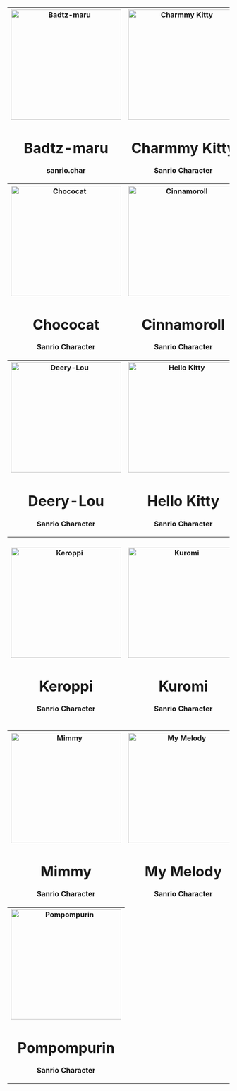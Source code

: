 <!DOCTYPE html>
<html lang="en">
<head>
	<meta charset="utf-8" />
	<meta name="viewport" content="width=device-width, initial-scale=1" />
</head>
<body>
<table>
  <tr>
    <th>
	<img src="https://i.pinimg.com/474x/2f/aa/03/2faa03efeee3137f39a4356d59b695f0.jpg" alt = "Badtz-maru" style="width:250px;height:250px" />
    	<h1> Badtz-maru </h1>
    <div>
	<p>sanrio.char</p>
    </div>
    </th>
    <th>
	<img src="https://i.pinimg.com/1200x/9b/89/a7/9b89a742252fb51b297277a3cf4de9b2.jpg" alt = "Charmmy Kitty" style="width:250px;height:250px"/>
	<h1> Charmmy Kitty </h1>
    <div>
	<p>Sanrio Character</p>
    </div>
    </th>
    <th>
	<img src="https://i.pinimg.com/564x/92/de/e0/92dee0a7b6516a5f9149e80b0cae123f.jpg" alt = "Chibimaru" style="width:250px;height:250px"/>
    	<h1> Chibimaru </h1>
    <div>
	<p>Sanrio Character</p>
    </div>
    </th>
  </tr>
	
  <tr>
    <th>
	<img src="https://i.pinimg.com/1200x/09/6a/1e/096a1e18f9c623c2536ed65d860df326.jpg" alt = "Chococat" style="width:250px;height:250px"/>
    	<h1> Chococat </h1>
    <div>
	<p>Sanrio Character</p>
    </div>
    </th>
    <th>
	<img src="https://i.pinimg.com/564x/1d/9c/fa/1d9cfa5b7db062a939a8930b2ce4e8be.jpg" alt = "Cinnamoroll" style="width:250px;height:250px"/>
    	<h1> Cinnamoroll </h1>
    <div>
	<p>Sanrio Character</p>
    </div>
    </th>
    <th>
	<img src="https://i.pinimg.com/564x/de/11/a6/de11a621fda227847d2895c8eeb4f6f6.jpg" alt = "Dear Daniel" style="width:250px;height:250px"/>
    	<h1> Dear Daniel </h1>
    <div>
	<p>Sanrio Character</p>
    </div>
    </th>
  </tr>

  <tr>
     <th>
	<img src="https://i.pinimg.com/564x/8d/bb/da/8dbbdadcefe5a3a7099565dc3b07e9d2.jpg" alt = "Deery-Lou" style="width:250px;height:250px"/>
    	<h1> Deery-Lou </h1>
    <div>
	<p>Sanrio Character</p>
    </div>
    </th>
    <th>
	<img src="https://i.pinimg.com/564x/84/a0/74/84a07434d8b01e4996013dcc6de721a3.jpg" alt = "Hello Kitty" style="width:250px;height:250px"/>
    	<h1> Hello Kitty </h1>
    <div>
	<p>Sanrio Character</p>
    </div>
    </th>
    <th>
	<img src="https://i.pinimg.com/564x/45/48/49/454849fad4226a3dd949883b9c554f91.jpg" alt = "Jewelpet" style="width:250px;height:250px"/>
    	<h1> Jewelpet </h1>
    <div>
	<p>Sanrio Character</p>
    </div>
    </th>
  <tr>
   <th>
	<img src="https://i.pinimg.com/564x/ea/ae/b5/eaaeb5a83b36c7386c72be8bfcfc14f0.jpg" alt = "Keroppi" style="width:250px;height:250px"/>
    	<h1> Keroppi </h1>
    <div>
	<p>Sanrio Character</p>
    </div>
    </th>
    <th>
	<img src="https://i.pinimg.com/564x/d6/84/06/d684069d7b01f4e8abc9e2fe4fdc9fbd.jpg" alt = "Kuromi" style="width:250px;height:250px"/>
    	<h1> Kuromi </h1>
    <div>
	<p>Sanrio Character</p>
    </div>
    </th>
    <th>
        <img src="https://i.pinimg.com/564x/44/3b/d4/443bd4de657572085c92f7ad78e35974.jpg" alt = "Little Twin Stars" style="width:250px;height:250px"/>
    	<h1> Little Twin Stars </h1>
    <div>
	<p>Sanrio Character</p>
    </div>
    </th>
  </tr>

  <tr>
      <th>
	<img src="https://i.pinimg.com/564x/ed/12/1f/ed121f003e05a73a0d7e98221fd1a272.jpg" alt = "Mimmy" style="width:250px;height:250px"/>
    	<h1> Mimmy </h1>
    <div>
	<p>Sanrio Character</p>
    </div>
      </th>
      <th>
	<img src="https://i.pinimg.com/564x/6c/11/ea/6c11ea7c4bfe698b857af19526dd7b68.jpg" alt = "My Melody" style="width:250px;height:250px"/>
    	<h1> My Melody </h1>
    <div>
	<p>Sanrio Character</p>
    </div>
      </th>
      <th>
	<img src="https://i.pinimg.com/750x/31/6a/59/316a59ef97ec56d22e71ab2d913d1f05.jpg" alt = "Pochacco" style="width:250px;height:250px"/>
    	<h1> Pochacco </h1>
    <div>
	<p>Sanrio Character</p>
    </div>
      </th>
  </tr>
  <tr>
      <th>
	<img src="https://i.pinimg.com/564x/30/8c/79/308c799fe9423d5ba79f3945957c19ae.jpg" alt = "Pompompurin" style="width:250px;height:250px"/>
    	<h1> Pompompurin </h1>
    <div>
	<p>Sanrio Character</p>
    </div>
      </th>
  </tr>
</table>
</body>
</html>

